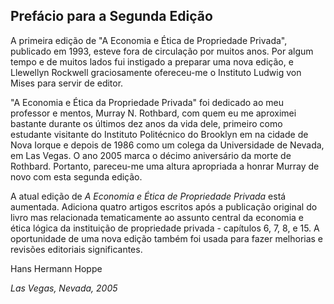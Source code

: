## Prefácio para a Segunda Edição

A primeira edição de "A Economia e Ética de Propriedade Privada", publicado em 1993, esteve fora de circulação por muitos anos. Por algum tempo e de muitos lados fui instigado a preparar uma nova edição, e Llewellyn Rockwell graciosamente ofereceu-me o Instituto Ludwig von Mises para servir de editor.

"A Economia e Ética da Propriedade Privada" foi dedicado ao meu professor e mentos, Murray N. Rothbard, com quem eu me aproximei bastante durante os últimos dez anos da vida dele, primeiro como estudante visitante do Instituto Politécnico do Brooklyn em na cidade de Nova Iorque e depois de 1986 como um colega da Universidade de Nevada, em Las Vegas. O ano 2005 marca o décimo aniversário da morte de Rothbard. Portanto, pareceu-me uma altura apropriada a honrar Murray de novo com esta segunda edição.

A atual edição de *A Economia e Ética de Propriedade Privada* está aumentada. Adiciona quatro artigos escritos após a publicação original do livro mas relacionada tematicamente ao assunto central da economia e ética lógica da instituição de propriedade privada - capítulos 6, 7, 8, e 15. A oportunidade de uma nova edição também foi usada para fazer melhorias e revisões editoriais significantes.

Hans Hermann Hoppe

*Las Vegas, Nevada, 2005*